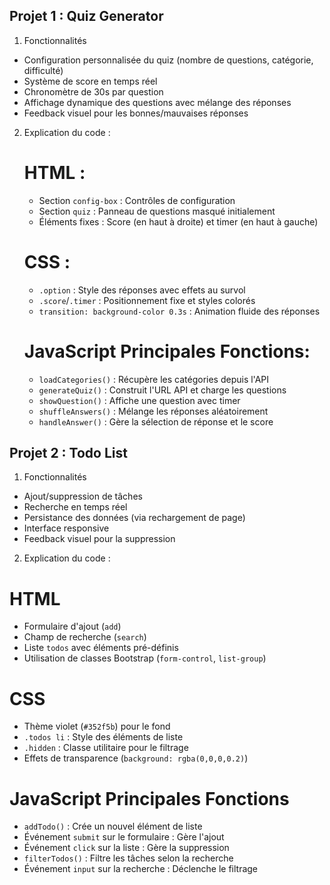 ## Projet 1 : Quiz Generator

1. Fonctionnalités
 - Configuration personnalisée du quiz (nombre de questions, catégorie, difficulté)
 - Système de score en temps réel
 - Chronomètre de 30s par question
 - Affichage dynamique des questions avec mélange des réponses
 - Feedback visuel pour les bonnes/mauvaises réponses

2. Explication du code :
   # HTML :
     - Section `config-box` : Contrôles de configuration
     - Section `quiz` : Panneau de questions masqué initialement
     - Éléments fixes : Score (en haut à droite) et timer (en haut à gauche)

   # CSS :
     - `.option` : Style des réponses avec effets au survol
     - `.score`/`.timer` : Positionnement fixe et styles colorés
     - `transition: background-color 0.3s` : Animation fluide des réponses

   # JavaScript Principales Fonctions:
     - `loadCategories()` : Récupère les catégories depuis l'API
     - `generateQuiz()` : Construit l'URL API et charge les questions
     - `showQuestion()` : Affiche une question avec timer
     - `shuffleAnswers()` : Mélange les réponses aléatoirement
     - `handleAnswer()` : Gère la sélection de réponse et le score




## Projet 2 : Todo List

1. Fonctionnalités
 - Ajout/suppression de tâches
 - Recherche en temps réel
 - Persistance des données (via rechargement de page)
 - Interface responsive
 - Feedback visuel pour la suppression

2. Explication du code :
 # HTML
   - Formulaire d'ajout (`add`)
   - Champ de recherche (`search`)
   - Liste `todos` avec éléments pré-définis
   - Utilisation de classes Bootstrap (`form-control`, `list-group`)

 # CSS 
   - Thème violet (`#352f5b`) pour le fond
   - `.todos li` : Style des éléments de liste
   - `.hidden` : Classe utilitaire pour le filtrage
   - Effets de transparence (`background: rgba(0,0,0,0.2)`)

 # JavaScript Principales Fonctions
   - `addTodo()` : Crée un nouvel élément de liste
   - Événement `submit` sur le formulaire : Gère l'ajout
   - Événement `click` sur la liste : Gère la suppression
   - `filterTodos()` : Filtre les tâches selon la recherche
   - Événement `input` sur la recherche : Déclenche le filtrage
